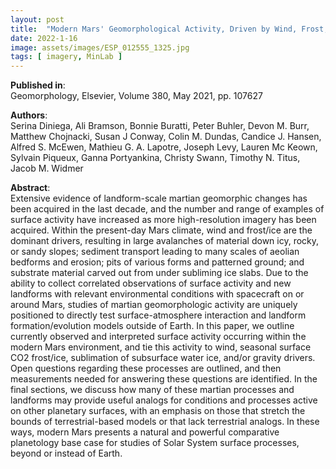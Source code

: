 ```yaml
---
layout: post
title:  "Modern Mars' Geomorphological Activity, Driven by Wind, Frost, and Gravity"
date: 2022-1-16
image: assets/images/ESP_012555_1325.jpg
tags: [ imagery, MinLab ]
---
```


**Published in**:  
Geomorphology, Elsevier, Volume 380, May 2021, pp. 107627

**Authors**:  
Serina Diniega, Ali Bramson, Bonnie Buratti, Peter Buhler, Devon M. Burr, Matthew Chojnacki, Susan J Conway, Colin M. Dundas, Candice J. Hansen, Alfred S. McEwen, Mathieu G. A. Lapotre, Joseph Levy, Lauren Mc Keown, Sylvain Piqueux, Ganna Portyankina, Christy Swann, Timothy N. Titus, Jacob M. Widmer

**Abstract**:  
Extensive evidence of landform-scale martian geomorphic changes has been acquired in the last decade, and the number and range of examples of surface activity have increased as more high-resolution imagery has been acquired. Within the present-day Mars climate, wind and frost/ice are the dominant drivers, resulting in large avalanches of material down icy, rocky, or sandy slopes; sediment transport leading to many scales of aeolian bedforms and erosion; pits of various forms and patterned ground; and substrate material carved out from under subliming ice slabs. Due to the ability to collect correlated observations of surface activity and new landforms with relevant environmental conditions with spacecraft on or around Mars, studies of martian geomorphologic activity are uniquely positioned to directly test surface-atmosphere interaction and landform formation/evolution models outside of Earth. In this paper, we outline currently observed and interpreted surface activity occurring within the modern Mars environment, and tie this activity to wind, seasonal surface CO2 frost/ice, sublimation of subsurface water ice, and/or gravity drivers. Open questions regarding these processes are outlined, and then measurements needed for answering these questions are identified. In the final sections, we discuss how many of these martian processes and landforms may provide useful analogs for conditions and processes active on other planetary surfaces, with an emphasis on those that stretch the bounds of terrestrial-based models or that lack terrestrial analogs. In these ways, modern Mars presents a natural and powerful comparative planetology base case for studies of Solar System surface processes, beyond or instead of Earth.